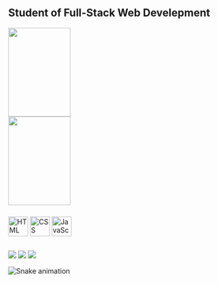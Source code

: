 ## Student of Full-Stack Web Develepment

<div>
  <a href="github.com/aricyrulin">
  <img align="center" height="180em" width="50%" src="https://github-readme-stats.vercel.app/api?username=aricyrulin&count_private=true&show_icons=true&theme=vue" />
  <img align="center" height="180em" width="50%" src="https://github-readme-stats.vercel.app/api/top-langs/?username=aricyrulin&theme=vue" />
  </a>
</div>

###

<div>
  <img align="center" heigth="30px" width="40px" alt="HTML" src="https://cdn.jsdelivr.net/gh/devicons/devicon/icons/html5/html5-original.svg" />
  <img align="center" heigth="30px" width="40px" alt="CSS" src="https://cdn.jsdelivr.net/gh/devicons/devicon/icons/css3/css3-original.svg" />
  <img align="center" heigth="30px" width="40px" alt="JavaScript" src="https://cdn.jsdelivr.net/gh/devicons/devicon/icons/javascript/javascript-original.svg" />
</div>

##

<div>
  <a href="https://www.linkedin.com/in/ariel-cyrulin/" target="_blank"><img src="https://img.shields.io/badge/LinkedIn-0077B5?style=for-the-badge&logo=linkedin&logoColor=white" /></a>
  <a href="mailto:arielcyrulin@gmail.com" target="_blank"><img src="https://img.shields.io/badge/Gmail-D14836?style=for-the-badge&logo=gmail&logoColor=white" /></a>
  <a href="https://www.instagram.com/aricyrulin/" target="_blank"><img src="https://img.shields.io/badge/Instagram-E4405F?style=for-the-badge&logo=instagram&logoColor=white" /></a>
</div>

![Snake animation](https://github.com/aricyrulin/aricyrulin/blob/output/github-contribution-grid-snake.svg)

<!--
https://github.com/anuraghazra/github-readme-stats
-->
